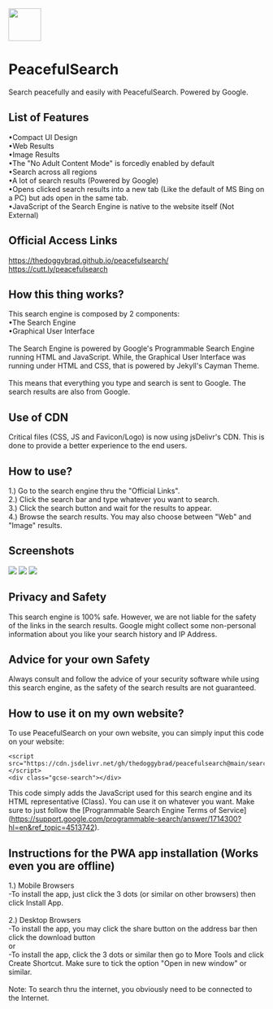 <img src="favicon.png" width="64" height="64" />

# PeacefulSearch
Search peacefully and easily with PeacefulSearch. Powered by Google.

## List of Features
•Compact UI Design
<br>
•Web Results
<br>
•Image Results
<br>
•The "No Adult Content Mode" is forcedly enabled by default
<br>
•Search across all regions
<br>
•A lot of search results (Powered by Google)
<br>
•Opens clicked search results into a new tab (Like the default of MS Bing on a PC) but ads open in the same tab.
<br>
•JavaScript of the Search Engine is native to the website itself (Not External)

## Official Access Links
https://thedoggybrad.github.io/peacefulsearch/
<br>
https://cutt.ly/peacefulsearch

## How this thing works?
This search engine is composed by 2 components:
<br>
•The Search Engine
<br>
•Graphical User Interface
<br>
<br>
The Search Engine is powered by Google's Programmable Search Engine running HTML and JavaScript. While, the Graphical User Interface was running under HTML and CSS, that is powered by Jekyll's Cayman Theme.
<br>
<br>
This means that everything you type and search is sent to Google. The search results are also from Google.

## Use of CDN
Critical files (CSS, JS and Favicon/Logo) is now using jsDelivr's CDN. This is done to provide a better experience to the end users.

## How to use?
1.) Go to the search engine thru the "Official Links".
<br>
2.) Click the search bar and type whatever you want to search.
<br>
3.) Click the search button and wait for the results to appear.
<br>
4.) Browse the search results. You may also choose between "Web" and "Image" results.

## Screenshots
<img src ="1.jpg">
<img src ="2.jpg">
<img src ="3.jpg">

## Privacy and Safety
This search engine is 100% safe. However, we are not liable for the safety of the links in the search results. Google might collect some non-personal information about you like your search history and IP Address.

## Advice for your own Safety
Always consult and follow the advice of your security software while using this search engine, as the safety of the search results are not guaranteed.

## How to use it on my own website?
To use PeacefulSearch on your own website, you can simply input this code on your website:
```
<script src="https://cdn.jsdelivr.net/gh/thedoggybrad/peacefulsearch@main/search.js">
</script>
<div class="gcse-search"></div>
```
This code simply adds the JavaScript used for this search engine and its HTML representative (Class).
You can use it on whatever you want. Make sure to just follow the [Programmable Search Engine Terms of Service] (https://support.google.com/programmable-search/answer/1714300?hl=en&ref_topic=4513742).

## Instructions for the PWA app installation (Works even you are offline)
1.) Mobile Browsers
<br>
-To install the app, just click the 3 dots (or similar on other browsers) then click Install App. 
<br>
<br>
2.) Desktop Browsers
<br>
-To install the app, you may click the share button on the address bar then click the download button
<br>
or
<br>
-To install the app, click the 3 dots or similar then go to More Tools and click Create Shortcut. Make sure to tick the option "Open in new window" or similar.
<br>
<br>
Note: To search thru the internet, you obviously need to be connected to the Internet. 

